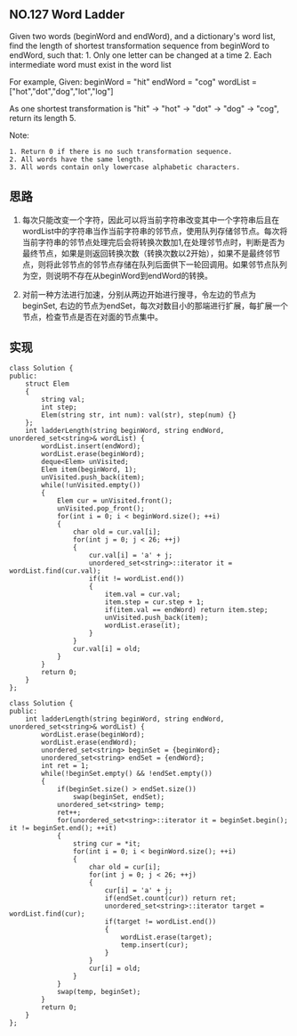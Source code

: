 ## NO.127 Word Ladder

Given two words (beginWord and endWord), and a dictionary's word list, find the length of shortest transformation sequence from beginWord to endWord, such that:
	1. Only one letter can be changed at a time
    2. Each intermediate word must exist in the word list

For example,
Given:
beginWord = "hit"
endWord = "cog"
wordList = ["hot","dot","dog","lot","log"]

As one shortest transformation is "hit" -> "hot" -> "dot" -> "dog" -> "cog",
return its length 5.

Note:

    1. Return 0 if there is no such transformation sequence.
    2. All words have the same length.
    3. All words contain only lowercase alphabetic characters.

## 思路
1. 每次只能改变一个字符，因此可以将当前字符串改变其中一个字符串后且在wordList中的字符串当作当前字符串的邻节点，使用队列存储邻节点。每次将当前字符串的邻节点处理完后会将转换次数加1,在处理邻节点时，判断是否为最终节点，如果是则返回转换次数（转换次数以2开始），如果不是最终邻节点，则将此邻节点的邻节点存储在队列后面供下一轮回调用。如果邻节点队列为空，则说明不存在从beginWord到endWord的转换。

2. 对前一种方法进行加速，分别从两边开始进行搜寻，令左边的节点为beginSet, 右边的节点为endSet，每次对数目小的那端进行扩展，每扩展一个节点，检查节点是否在对面的节点集中。

## 实现
```
class Solution {
public:
    struct Elem
    {
        string val;
        int step;
        Elem(string str, int num): val(str), step(num) {}
    };
    int ladderLength(string beginWord, string endWord, unordered_set<string>& wordList) {
        wordList.insert(endWord);
        wordList.erase(beginWord);
        deque<Elem> unVisited;
        Elem item(beginWord, 1);
        unVisited.push_back(item);
        while(!unVisited.empty())
        {
            Elem cur = unVisited.front();
            unVisited.pop_front();
            for(int i = 0; i < beginWord.size(); ++i)
            {
                char old = cur.val[i];
                for(int j = 0; j < 26; ++j)
                {
                    cur.val[i] = 'a' + j;
                    unordered_set<string>::iterator it = wordList.find(cur.val);
                    if(it != wordList.end())
                    {
                        item.val = cur.val;
                        item.step = cur.step + 1;
                        if(item.val == endWord) return item.step;
                        unVisited.push_back(item);
                        wordList.erase(it);
                    }
                }
                cur.val[i] = old;
            }
        }
        return 0;
    }
};

class Solution {
public:
    int ladderLength(string beginWord, string endWord, unordered_set<string>& wordList) {
        wordList.erase(beginWord);
        wordList.erase(endWord);
        unordered_set<string> beginSet = {beginWord};
        unordered_set<string> endSet = {endWord};
        int ret = 1;
        while(!beginSet.empty() && !endSet.empty())
        {
            if(beginSet.size() > endSet.size())
                swap(beginSet, endSet);
            unordered_set<string> temp;
            ret++;
            for(unordered_set<string>::iterator it = beginSet.begin(); it != beginSet.end(); ++it)
            {
                string cur = *it;
                for(int i = 0; i < beginWord.size(); ++i)
                {
                    char old = cur[i];
                    for(int j = 0; j < 26; ++j)
                    {
                        cur[i] = 'a' + j;
                        if(endSet.count(cur)) return ret;
                        unordered_set<string>::iterator target = wordList.find(cur);
                        if(target != wordList.end())
                        {
                            wordList.erase(target);
                            temp.insert(cur);
                        }
                    }
                    cur[i] = old;
                }
            }
            swap(temp, beginSet);
        }
        return 0;
    }
};
```